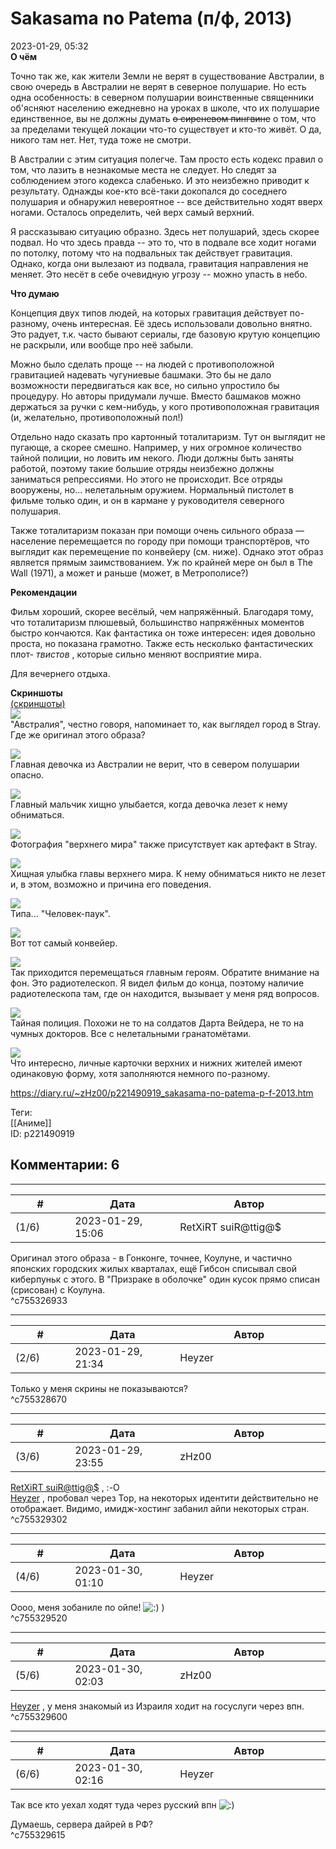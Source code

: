 Sakasama no Patema (п/ф, 2013)
==============================

  
2023-01-29, 05:32  
  **О чём**    
   
 Точно так же, как жители Земли не верят в существование Австралии, в свою очередь в Австралии не верят в северное полушарие. Но есть одна особенность: в северном полушарии воинственные священники об'ясняют населению ежедневно на уроках в школе, что их полушарие единственное, вы не должны думать  ~~о сиреневом пингвине~~  о том, что за пределами текущей локации что-то существует и кто-то живёт. О да, никого там нет. Нет, туда тоже не смотри.   
   
 В Австралии с этим ситуация полегче. Там просто есть кодекс правил о том, что лазить в незнакомые места не следует. Но следят за соблюдением этого кодекса слабенько. И это неизбежно приводит к результату. Однажды кое-кто всё-таки докопался до соседнего полушария и обнаружил невероятное -- все действительно ходят вверх ногами. Осталось определить, чей верх самый верхний.   
   
 Я рассказываю ситуацию образно. Здесь нет полушарий, здесь скорее подвал. Но что здесь правда -- это то, что в подвале все ходит ногами по потолку, потому что на подвальных так действует гравитация. Однако, когда они вылезают из подвала, гравитация направления не меняет. Это несёт в себе очевидную угрозу -- можно упасть в небо.   
   
  **Что думаю**    
   
 Концепция двух типов людей, на которых гравитация действует по-разному, очень интересная. Её здесь использовали довольно внятно. Это радует, т.к. часто бывают сериалы, где базовую крутую концепцию не раскрыли, или вообще про неё забыли.   
   
 Можно было сделать проще -- на людей с противоположной гравитацией надевать чугуниевые башмаки. Это бы не дало возможности передвигаться как все, но сильно упростило бы процедуру. Но авторы придумали лучше. Вместо башмаков можно держаться за ручки с кем-нибудь, у кого противоположная гравитация (и, желательно, противоположный пол!)   
   
 Отдельно надо сказать про картонный тоталитаризм. Тут он выглядит не пугающе, а скорее смешно. Например, у них огромное количество тайной полиции, но ловить им некого. Люди должны быть заняты работой, поэтому такие большие отряды неизбежно должны заниматься репрессиями. Но этого не происходит. Все отряды вооружены, но... нелетальным оружием. Нормальный пистолет в фильме только один, и он в кармане у руководителя северного полушария.   
   
 Также тоталитаризм показан при помощи очень сильного образа — население перемещается по городу при помощи транспортёров, что выглядит как перемещение по конвейеру (см. ниже). Однако этот образ является прямым заимствованием. Уж по крайней мере он был в The Wall (1971), а может и раньше (может, в Метрополисе?)   
   
  **Рекомендации**    
   
 Фильм хороший, скорее весёлый, чем напряжённый. Благодаря тому, что тоталитаризм плюшевый, большинство напряжённых моментов быстро кончаются. Как фантастика он тоже интересен: идея довольно проста, но показана грамотно. Также есть несколько фантастических плот-  *твистов*  , которые сильно меняют восприятие мира.   
   
 Для вечернего отдыха.   
   
  **Скриншоты**    
  [(скриншоты)](https://zHz00.diary.ru/p221490919.htm?index=1#linkmore221490919m1)       
  [![](pics/VZ9Hnl.jpg)](https://yapx.ru/image/VZ9Hn)    
 "Австралия", честно говоря, напоминает то, как выглядел город в Stray. Где же оригинал этого образа?   
   
  [![](pics/VZ9Hol.jpg)](https://yapx.ru/image/VZ9Ho)    
 Главная девочка из Австралии не верит, что в севером полушарии опасно.   
   
  [![](pics/VZ9IPl.jpg)](https://yapx.ru/image/VZ9IP)    
 Главный мальчик хищно улыбается, когда девочка лезет к нему обниматься.   
   
  [![](pics/VZ9Hql.jpg)](https://yapx.ru/image/VZ9Hq)    
 Фотография "верхнего мира" также присутствует как артефакт в Stray.   
   
  [![](pics/VZ9Hrl.jpg)](https://yapx.ru/image/VZ9Hr)    
 Хищная улыбка главы верхнего мира. К нему обниматься никто не лезет и, в этом, возможно и причина его поведения.   
   
  [![](pics/VZ9Hvl.jpg)](https://yapx.ru/image/VZ9Hv)    
 Типа... "Человек-паук".   
   
  [![](pics/VZ9Hwl.jpg)](https://yapx.ru/image/VZ9Hw)    
 Вот тот самый конвейер.   
   
  [![](pics/VZ9Hyl.jpg)](https://yapx.ru/image/VZ9Hy)    
 Так приходится перемещаться главным героям. Обратите внимание на фон. Это радиотелескоп. Я видел фильм до конца, поэтому наличие радиотелескопа там, где он находится, вызывает у меня ряд вопросов.   
   
  [![](pics/VZ9Hzl.jpg)](https://yapx.ru/image/VZ9Hz)    
 Тайная полиция. Похожи не то на солдатов Дарта Вейдера, не то на чумных докторов. Все с нелетальными гранатомётами.   
   
  [![](pics/VZ9H0l.jpg)](https://yapx.ru/image/VZ9H0)    
 Что интересно, личные карточки верхних и нижних жителей имеют одинаковую форму, хотя заполняются немного по-разному.   
   
      
  
<https://diary.ru/~zHz00/p221490919_sakasama-no-patema-p-f-2013.htm>  
  
Теги:  
[[Аниме]]  
ID: p221490919  


Комментарии: 6
--------------

  


---



|         #         |              Дата              |                     Автор                     |           ID           |
| --- | --- | --- | --- |
| (1/6) | 2023-01-29, 15:06 | RetXiRT suiR@ttig@$ | c755326933 |

  
 Оригинал этого образа - в Гонконге, точнее, Коулуне, и частично японских городских жилых кварталах, ещё Гибсон списывал свой киберпуньк с этого. В "Призраке в оболочке" один кусок прямо списан (срисован) с Коулуна.   
 ^c755326933

---



|         #         |              Дата              |                     Автор                     |           ID           |
| --- | --- | --- | --- |
| (2/6) | 2023-01-29, 21:34 | Heyzer | c755328670 |

  
 Только у меня скрины не показываются?   
 ^c755328670

---



|         #         |              Дата              |                     Автор                     |           ID           |
| --- | --- | --- | --- |
| (3/6) | 2023-01-29, 23:55 | zHz00 | c755329302 |

  
  [RetXiRT suiR@ttig@$](https://Hellspawn.diary.ru "Atomicautionuclear")  , :-О   
  [Heyzer](https://heyzero.diary.ru "Orca's dreams")  , пробовал через Тор, на некоторых идентити действительно не отображает. Видимо, имидж-хостинг забанил айпи некоторых стран.   
 ^c755329302

---



|         #         |              Дата              |                     Автор                     |           ID           |
| --- | --- | --- | --- |
| (4/6) | 2023-01-30, 01:10 | Heyzer | c755329520 |

  
 Оооо, меня зобаниле по ойпе! ![:)](pics/3.gif) )   
 ^c755329520

---



|         #         |              Дата              |                     Автор                     |           ID           |
| --- | --- | --- | --- |
| (5/6) | 2023-01-30, 02:03 | zHz00 | c755329600 |

  
  [Heyzer](https://heyzero.diary.ru "Orca's dreams")  , у меня знакомый из Израиля ходит на госуслуги через впн.   
 ^c755329600

---



|         #         |              Дата              |                     Автор                     |           ID           |
| --- | --- | --- | --- |
| (6/6) | 2023-01-30, 02:16 | Heyzer | c755329615 |

  
 Так все кто уехал ходят туда через русский впн ![:)](pics/3.gif)   
   
 Думаешь, сервера дайрей в РФ?   
 ^c755329615